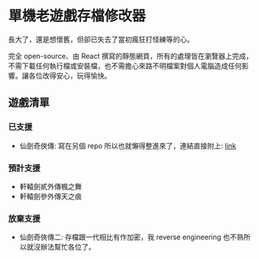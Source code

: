 # 單機老遊戲存檔修改器

長大了，還是想懷舊，但卻已失去了當初瘋狂打怪練等的心。

完全 open-source、由 React 撰寫的靜態網頁，所有的處理皆在瀏覽器上完成，不需下載任何執行檔或安裝檔，也不需擔心來路不明檔案對個人電腦造成任何影響。讓各位改得安心，玩得愉快。

## 遊戲清單

### 已支援

- 仙劍奇俠傳: 寫在另個 repo 所以也就懶得整進來了，連結直接附上: [link](https://chehsunliu.github.io/pal-save-editor)

### 預計支援

- 軒轅劍貳外傳楓之舞
- 軒轅劍參外傳天之痕

### 放棄支援

- 仙劍奇俠傳二: 存檔跟一代相比有作加密，我 reverse engineering 也不熟所以就沒辦法幫忙各位了。
